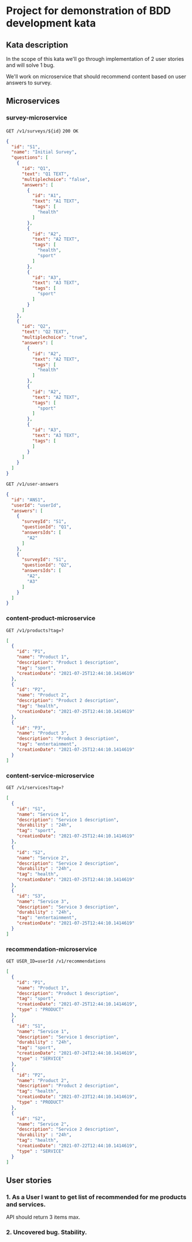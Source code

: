 # Project for demonstration of BDD development kata

## Kata description

In the scope of this kata we'll go through implementation of 2 user stories and will solve 1 bug.

We'll work on microservice that should recommend content based on user answers to survey.

## Microservices

### survey-microservice

`GET /v1/surveys/${id}`
`200 OK`

```json
{
  "id": "S1",
  "name": "Initial Survey",
  "questions": [
    {
      "id": "Q1",
      "text": "Q1 TEXT",
      "multiplechoice": "false",
      "answers": [
        {
          "id": "A1",
          "text": "A1 TEXT",
          "tags": [
            "health"
          ]
        },
        {
          "id": "A2",
          "text": "A2 TEXT",
          "tags": [
            "health",
            "sport"
          ]
        },
        {
          "id": "A3",
          "text": "A3 TEXT",
          "tags": [
            "sport"
          ]
        }
      ]
    },
    {
      "id": "Q2",
      "text": "Q2 TEXT",
      "multiplechoice": "true",
      "answers": [
        {
          "id": "A2",
          "text": "A2 TEXT",
          "tags": [
            "health"
          ]
        },
        {
          "id": "A2",
          "text": "A2 TEXT",
          "tags": [
            "sport"
          ]
        },
        {
          "id": "A3",
          "text": "A3 TEXT",
          "tags": [
          ]
        }
      ]
    }
  ]
}
```

`GET /v1/user-answers`

```json
{
  "id": "ANS1",
  "userId": "userId",
  "answers": [
    {
      "surveyId": "S1",
      "questionId": "Q1",
      "answersIds": [
        "A2"
      ]
    },
    {
      "surveyId": "S1",
      "questionId": "Q2",
      "answersIds": [
        "A2",
        "A3"
      ]
    }
  ]
}
```

### content-product-microservice

`GET /v1/products?tag=?`

```json
[
  {
    "id": "P1",
    "name": "Product 1",
    "description": "Product 1 description",
    "tag": "sport",
    "creationDate": "2021-07-25T12:44:10.1414619"
  },
  {
    "id": "P2",
    "name": "Product 2",
    "description": "Product 2 description",
    "tag": "health",
    "creationDate": "2021-07-25T12:44:10.1414619"
  },
  {
    "id": "P3",
    "name": "Product 3",
    "description": "Product 3 description",
    "tag": "entertainment",
    "creationDate": "2021-07-25T12:44:10.1414619"
  }
]
```

### content-service-microservice

`GET /v1/services?tag=?`

```json
[
  {
    "id": "S1",
    "name": "Service 1",
    "description": "Service 1 description",
    "durability" : "24h",
    "tag": "sport",
    "creationDate": "2021-07-25T12:44:10.1414619"
  },
  {
    "id": "S2",
    "name": "Service 2",
    "description": "Service 2 description",
    "durability" : "24h",
    "tag": "health",
    "creationDate": "2021-07-25T12:44:10.1414619"
  },
  {
    "id": "S3",
    "name": "Service 3",
    "description": "Service 3 description",
    "durability" : "24h",
    "tag": "entertainment",
    "creationDate": "2021-07-25T12:44:10.1414619"
  }
]
```

### recommendation-microservice

`GET USER_ID=userId /v1/recommendations`

```json
[
  {
    "id": "P1",
    "name": "Product 1",
    "description": "Product 1 description",
    "tag": "sport",
    "creationDate": "2021-07-25T12:44:10.1414619",
    "type" : "PRODUCT"
  },
  {
    "id": "S1",
    "name": "Service 1",
    "description": "Service 1 description",
    "durability" : "24h",
    "tag": "sport",
    "creationDate": "2021-07-24T12:44:10.1414619",
    "type" : "SERVICE"
  },
  {
    "id": "P2",
    "name": "Product 2",
    "description": "Product 2 description",
    "tag": "health",
    "creationDate": "2021-07-23T12:44:10.1414619",
    "type" : "PRODUCT"
  },
  {
    "id": "S2",
    "name": "Service 2",
    "description": "Service 2 description",
    "durability" : "24h",
    "tag": "health",
    "creationDate": "2021-07-22T12:44:10.1414619",
    "type" : "SERVICE"
  }
]
```

## User stories

### 1. As a User I want to get list of recommended for me products and services.

API should return 3 items max.

### 2. Uncovered bug. Stability.
